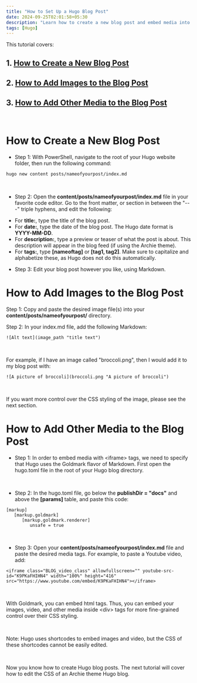 ```yaml
---
title: "How to Set Up a Hugo Blog Post"
date: 2024-09-25T02:01:58+05:30
description: "Learn how to create a new blog post and embed media into it, using Hugo."
tags: [Hugo]
---
```

This tutorial covers:

## 1. [How to Create a New Blog Post](#1)

## 2. [How to Add Images to the Blog Post](#2)

## 3. [How to Add Other Media to the Blog Post](#3)

<br />

<h1 id="1">How to Create a New Blog Post</h1>

* Step 1: With PowerShell, navigate to the root of your Hugo website folder, then run the following command:

```sh
hugo new content posts/nameofyourpost/index.md
```
<br />

* Step 2: Open the **content/posts/nameofyourpost/index.md** file in your favorite code editor. Go to the front matter, or section in between the "---" triple hyphens, and edit the following:

- For **title:**, type the title of the blog post.
- For **date:**, type the date of the blog post. The Hugo date format is **YYYY-MM-DD**.
- For **description:**, type a preview or teaser of what the post is about. This description will appear in the blog feed (if using the Archie theme).
- For **tags:**, type **[nameoftag]** or **[tag1, tag2]**. Make sure to capitalize and alphabetize these, as Hugo does not do this automatically.

* Step 3: Edit your blog post however you like, using Markdown. 

<h1 id="2">How to Add Images to the Blog Post</h1>

Step 1: Copy and paste the desired image file(s) into your **content/posts/nameofyourpost/** directory.

Step 2: In your index.md file, add the following Markdown:

```
![Alt text](image_path "title text")
```

<br />

For example, if I have an image called "broccoli.png", then I would add it to my blog post with:

```
![A picture of broccoli](broccoli.png "A picture of broccoli")
```

<br />

If you want more control over the CSS styling of the image, please see the next section.

<h1 id="3">How to Add Other Media to the Blog Post</h1>

- Step 1: In order to embed media with \<iframe> tags, we need to specify that Hugo uses the Goldmark flavor of Markdown. First open the hugo.toml file in the root of your Hugo blog directory.

<br />

- Step 2: In the hugo.toml file, go below the **publishDir = "docs"** and above the **[params]** table, and paste this code:

```
[markup]
   [markup.goldmark]
      [markup.goldmark.renderer]
         unsafe = true
```

<br />

* Step 3: Open your **content/posts/nameofyourpost/index.md** file and paste the desired media tags. For example, to paste a Youtube video, add:

```
<iframe class="BLOG_video_class" allowfullscreen="" youtube-src-id="K9PKaFHIHN4" width="100%" height="416" src="https://www.youtube.com/embed/K9PKaFHIHN4"></iframe>
```

<br />

With Goldmark, you can embed html tags. Thus, you can embed your images, video, and other media inside \<div> tags for more fine-grained control over their CSS styling.

<br />

Note: Hugo uses shortcodes to embed images and video, but the CSS of these shortcodes cannot be easily edited.

<br />

Now you know how to create Hugo blog posts. The next tutorial will cover how to edit the CSS of an Archie theme Hugo blog.

<br />



